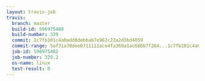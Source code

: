 ```yaml
---
layout: travis-job
travis:
  branch: master
  build-id: 596975480
  build-number: 329
  commit: 1c7fb101c4a0add8debbab7e962c22a2d3bd4059
  commit-range: 5af31a78dee0711111ace4fa369a1ac680b7f264...1c7fb101c4a0add8debbab7e962c22a2d3bd4059
  job-id: 596975482
  job-number: 329.2
  os-name: linux
  test-result: 0
---
```

